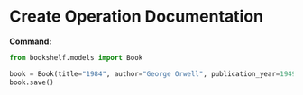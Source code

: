  
# Create Operation Documentation

**Command:**
```python
from bookshelf.models import Book

book = Book(title="1984", author="George Orwell", publication_year=1949)
book.save()
